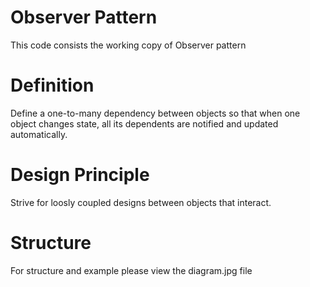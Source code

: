 # Observer Pattern
This code consists the working copy of Observer pattern

# Definition
Define a one-to-many dependency between objects so that when one object changes state, 
all its dependents are notified and updated automatically.

# Design Principle
Strive for loosly coupled designs between objects that interact.

# Structure
For structure and example please view the diagram.jpg file
